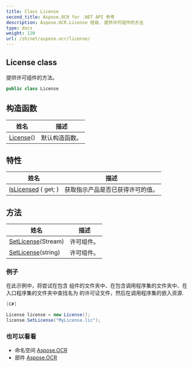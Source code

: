 ```yaml
---
title: Class License
second_title: Aspose.OCR for .NET API 参考
description: Aspose.OCR.License 班级. 提供许可组件的方法
type: docs
weight: 120
url: /zh/net/aspose.ocr/license/
---
```

## License class

提供许可组件的方法。

```csharp
public class License
```

## 构造函数

| 姓名 | 描述 |
| --- | --- |
| [License](license/)() | 默认构造函数。 |

## 特性

| 姓名 | 描述 |
| --- | --- |
| [IsLicensed](../../aspose.ocr/license/islicensed/) { get; } | 获取指示产品是否已获得许可的值。 |

## 方法

| 姓名 | 描述 |
| --- | --- |
| [SetLicense](../../aspose.ocr/license/setlicense/#setlicense)(Stream) | 许可组件。 |
| [SetLicense](../../aspose.ocr/license/setlicense/#setlicense_1)(string) | 许可组件。 |

### 例子

在此示例中，将尝试在包含 组件的文件夹中、在包含调用程序集的文件夹中、在入口程序集的文件夹中查找名为 的许可证文件，然后在调用程序集的嵌入资源.

```csharp
[C#]

License license = new License();
license.SetLicense("MyLicense.lic");
```

### 也可以看看

* 命名空间 [Aspose.OCR](../../aspose.ocr/)
* 部件 [Aspose.OCR](../../)



